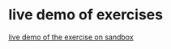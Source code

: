 # live demo of exercises

[live demo of the exercise on sandbox](https://codesandbox.io/p/sandbox/mutable-fast-rvvdc5-rvvdc5?file=%2Fsrc%2FApp.js%3A63%2C54)
